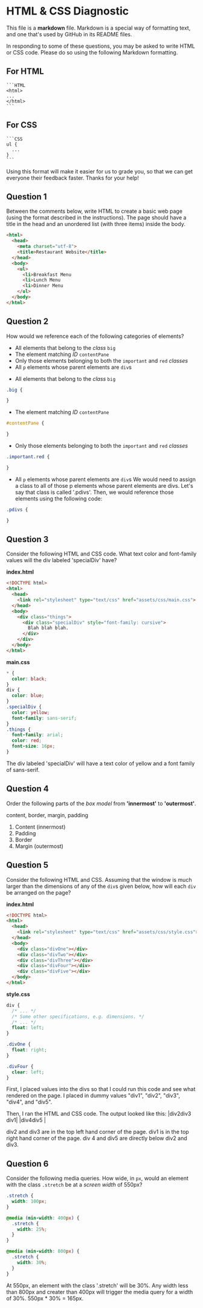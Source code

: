 # HTML & CSS Diagnostic

This file is a **markdown** file. Markdown is a special way of formatting text,
and one that's used by GitHub in its README files.

In responding to some of these questions, you may be asked to write HTML or CSS
code. Please do so using the following Markdown formatting.

## For HTML

    ```HTML
    <html>
    ...
    </html>
    ```

## For CSS

    ```CSS
    ul {
      ...
    }
    ```

Using this format will make it easier for us to grade you, so that we can get
everyone their feedback faster. Thanks for your help!

## Question 1

Between the comments below, write HTML to create a basic web page (using the
format described in the instructions). The page should have a title in the head
and an unordered list (with three items) inside the body.

<!-- your answer starts here -->
```HTML
<html>
  <head>
    <meta charset="utf-8">
    <title>Restaurant Website</title>
  </head>
  <body>
    <ul>
      <li>Breakfast Menu
      <li>Lunch Menu
      <li>Dinner Menu
    </ul>
  </body>
</html>
```
<!-- your answer ends here -->

## Question 2

How would we reference each of the following categories of elements?

-   All elements that belong to the _class_ `big`
-   The element matching _ID_ `contentPane`
-   Only those elements belonging to both the `important` and `red` _classes_
-   All `p` elements whose parent elements are `div`s

<!-- your answer starts here -->
-   All elements that belong to the _class_ `big`
```CSS
.big {

}
```
-   The element matching _ID_ `contentPane`
```CSS
#contentPane {

}
```

-   Only those elements belonging to both the `important` and `red` _classes_
```CSS
.important.red {

}
```

-   All `p` elements whose parent elements are `div`s
We would need to assign a class to all of those p elements whose parent elements are divs. Let's say that class is called '.pdivs'. Then, we would reference those elements using the following code:
```CSS
.pdivs {

}
```
<!-- your answer ends here -->

## Question 3

Consider the following HTML and CSS code. What text color and font-family values
will the div labeled 'specialDiv' have?

**index.html**

```HTML
<!DOCTYPE html>
<html>
  <head>
    <link rel="stylesheet" type="text/css" href="assets/css/main.css">
  </head>
  <body>
    <div class="things">
      <div class="specialDiv" style="font-family: cursive">
        Blah blah blah.
      </div>
    </div>
  </body>
</html>
```

**main.css**

```CSS
* {
  color: black;
}
div {
  color: blue;
}
.specialDiv {
  color: yellow;
  font-family: sans-serif;
}
.things {
  font-family: arial;
  color: red;
  font-size: 16px;
}
```

<!-- your answer starts here -->
The div labeled 'specialDiv' will have a text color of yellow and a font family of sans-serif.
<!-- your answer ends here -->

## Question 4

Order the following parts of the _box model_ from **'innermost'** to
**'outermost'**.

content, border, margin, padding

<!-- your answer starts here -->
1. Content (innermost)
2. Padding
3. Border
4. Margin (outermost)
<!-- your answer ends here -->

## Question 5

Consider the following HTML and CSS. Assuming that the window is much larger
than the dimensions of any of the `div`s given below, how will each `div` be
arranged on the page?

**index.html**

```HTML
<!DOCTYPE html>
<html>
  <head>
    <link rel="stylesheet" type="text/css" href="assets/css/style.css">
  </head>
  <body>
    <div class="divOne"></div>
    <div class="divTwo"></div>
    <div class="divThree"></div>
    <div class="divFour"></div>
    <div class="divFive"></div>
  </body>
</html>
```

**style.css**

```CSS
div {
  /* ... */
  /* Some other specifications, e.g. dimensions. */
  /* ... */
  float: left;
}

.divOne {
  float: right;
}

.divFour {
  clear: left;
}
```

<!-- your answer starts here -->
First, I placed values into the divs so that I could run this code and see what rendered on the page. I placed in dummy values "div1", "div2", "div3", "div4", and "div5".

Then, I ran the HTML and CSS code. The output looked like this:
|div2div3                            div1|
|div4div5                                |

div2 and div3 are in the top left hand corner of the page. div1 is in the top right hand corner of the page. div 4 and div5 are directly below div2 and div3.
<!-- your answer ends here -->

## Question 6

Consider the following media queries. How wide, in `px`, would an element
with the class `.stretch` be at a _screen width_ of 550px?

```CSS
.stretch {
  width: 100px;
}

@media (min-width: 400px) {
  .stretch {
    width: 25%;
  }
}

@media (min-width: 800px) {
  .stretch {
    width: 30%;
  }
}
```

<!-- your answer starts here -->
At 550px, an element with the class '.stretch' will be 30%. Any width less than 800px and creater than 400px will trigger the media query for a width of 30%. 550px * 30% = 165px.
<!-- your answer ends here -->
